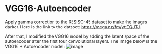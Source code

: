 # VGG16-Autoencoder

Apply gamma correction to the RESISC-45 dataset to make the images darker. Here is the link to the dataset: https://mega.nz/fm/yttEQJTJ.

After that, I modified the VGG16 model by adding the latent space of the autoencoder after the first four convolutional layers. The image below is the VGG16 + Autoencoder model:
   ![image](https://github.com/Bao-Thien-Ngo/VGG16-Autoencoder/assets/79235839/bc2edeb0-11ce-416b-9233-23b5e3fd9bb4)
   
